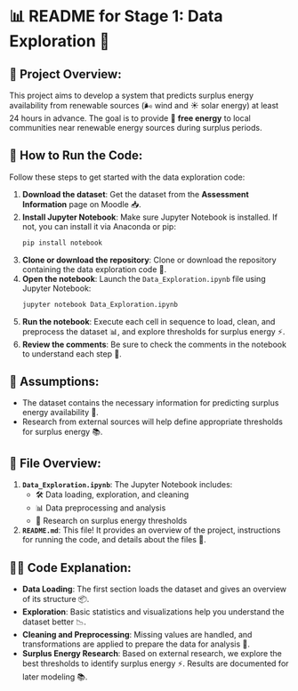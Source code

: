# 📊 **README for Stage 1: Data Exploration** 🔎

## 🌟 **Project Overview**:
This project aims to develop a system that predicts surplus energy availability from renewable sources (🌬️ wind and ☀️ solar energy) at least 24 hours in advance. The goal is to provide 🌱 **free energy** to local communities near renewable energy sources during surplus periods.

## 🚀 **How to Run the Code**:
Follow these steps to get started with the data exploration code:

1. **Download the dataset**: Get the dataset from the **Assessment Information** page on Moodle 📥.
2. **Install Jupyter Notebook**: Make sure Jupyter Notebook is installed. If not, you can install it via Anaconda or pip:
   ```bash
   pip install notebook
   ```
3. **Clone or download the repository**: Clone or download the repository containing the data exploration code 📂.
4. **Open the notebook**: Launch the `Data_Exploration.ipynb` file using Jupyter Notebook:
   ```bash
   jupyter notebook Data_Exploration.ipynb
   ```
5. **Run the notebook**: Execute each cell in sequence to load, clean, and preprocess the dataset 📊, and explore thresholds for surplus energy ⚡.
6. **Review the comments**: Be sure to check the comments in the notebook to understand each step 💬.

## 🔑 **Assumptions**:
- The dataset contains the necessary information for predicting surplus energy availability 📅.
- Research from external sources will help define appropriate thresholds for surplus energy 📚.

## 📂 **File Overview**:
1. **`Data_Exploration.ipynb`**: The Jupyter Notebook includes:
   - 🛠️ Data loading, exploration, and cleaning
   - 📊 Data preprocessing and analysis
   - 🔎 Research on surplus energy thresholds
2. **`README.md`**: This file! It provides an overview of the project, instructions for running the code, and details about the files 📄.

## 🧑‍💻 **Code Explanation**:
- **Data Loading**: The first section loads the dataset and gives an overview of its structure 📦.
- **Exploration**: Basic statistics and visualizations help you understand the dataset better 📉.
- **Cleaning and Preprocessing**: Missing values are handled, and transformations are applied to prepare the data for analysis 🔧.
- **Surplus Energy Research**: Based on external research, we explore the best thresholds to identify surplus energy ⚡. Results are documented for later modeling 📚.
